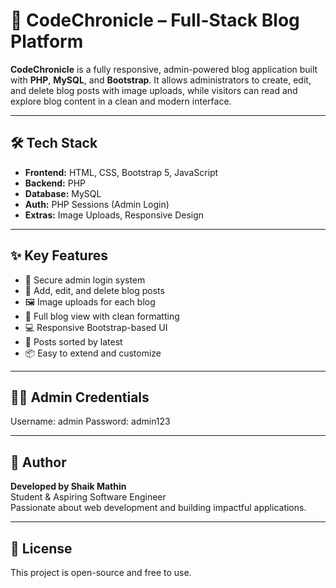 # 🚀 CodeChronicle – Full-Stack Blog Platform

**CodeChronicle** is a fully responsive, admin-powered blog application built with **PHP**, **MySQL**, and **Bootstrap**. It allows administrators to create, edit, and delete blog posts with image uploads, while visitors can read and explore blog content in a clean and modern interface.

---

## 🛠️ Tech Stack

- **Frontend:** HTML, CSS, Bootstrap 5, JavaScript
- **Backend:** PHP
- **Database:** MySQL
- **Auth:** PHP Sessions (Admin Login)
- **Extras:** Image Uploads, Responsive Design

---

## ✨ Key Features

- 🔐 Secure admin login system
- 📝 Add, edit, and delete blog posts
- 🖼️ Image uploads for each blog
- 📄 Full blog view with clean formatting
- 💻 Responsive Bootstrap-based UI
- 📆 Posts sorted by latest
- 📦 Easy to extend and customize

---

## 👨‍💻 Admin Credentials

Username: admin
Password: admin123

---

## 📌 Author

**Developed by Shaik Mathin**  
Student & Aspiring Software Engineer  
Passionate about web development and building impactful applications.

---

## 📄 License

This project is open-source and free to use.


